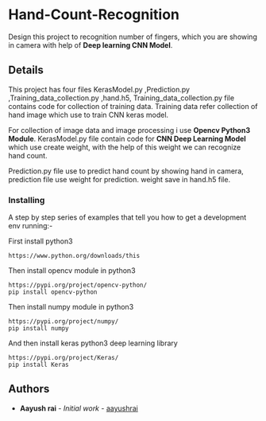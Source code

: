 # Hand-Count-Recognition

Design this project to recognition number of fingers, which you are showing in camera with help of **Deep learning CNN Model**.

## Details

This project has four files KerasModel.py ,Prediction.py ,Training_data_collection.py ,hand.h5, Training_data_collection.py file contains code for collection of training data. Training data refer collection of hand image which use to train CNN keras model.

For collection of image data and image processing i use **Opencv Python3 Module**. KerasModel.py file contain code for **CNN Deep Learning Model** which use create weight, with the help of this weight we can recognize hand count. 

Prediction.py file use to predict hand count by showing hand in camera, prediction file use weight for prediction. weight save in hand.h5 file.

### Installing

A step by step series of examples that tell you how to get a development env running:-

First install python3 

```
https://www.python.org/downloads/this 
```

Then install opencv module in python3 

```
https://pypi.org/project/opencv-python/
pip install opencv-python
```

Then install numpy module in python3

```
https://pypi.org/project/numpy/
pip install numpy
```
And then install keras python3 deep learning library

```
https://pypi.org/project/Keras/
pip install Keras
```
## Authors

* **Aayush rai** - *Initial work* - [aayushrai](https://github.com/aayushrai)
